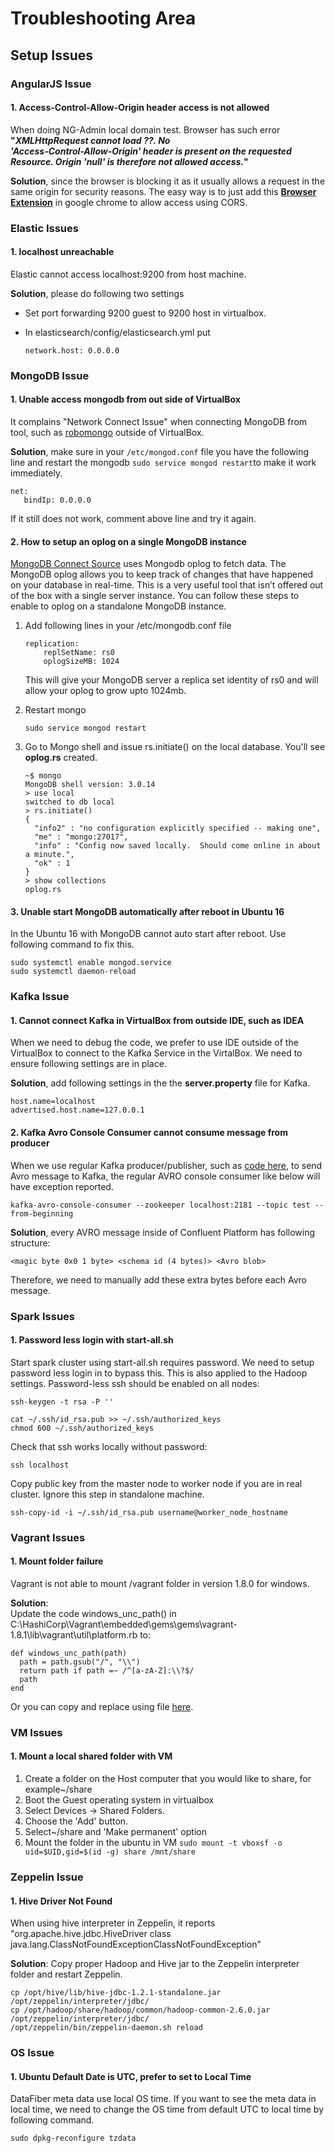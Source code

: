 # Troubleshooting Area

## Setup Issues

### AngularJS Issue

#### 1. Access-Control-Allow-Origin header access is not allowed

When doing NG-Admin local domain test. Browser has such error **"**_**XMLHttpRequest cannot load ??. No  
'Access-Control-Allow-Origin' header is present on the requested Resource. Origin 'null' is therefore not allowed access.**_**"**

**Solution**, since the browser is blocking it as it usually allows a request in the same origin for security reasons. The easy way is to just add this [**Browser Extension**](https://chrome.google.com/webstore/detail/allow-control-allow-origi/nlfbmbojpeacfghkpbjhddihlkkiljbi?hl=en-US) in google chrome to allow access using CORS.

### Elastic Issues

#### 1. localhost unreachable

Elastic cannot access localhost:9200 from host machine.

**Solution**, please do following two settings

* Set port forwarding 9200 guest to 9200 host in virtualbox.
* In elasticsearch/config/elasticsearch.yml put

  ```text
  network.host: 0.0.0.0
  ```

### MongoDB Issue

#### 1. Unable access mongodb from out side of VirtualBox

It complains "Network Connect Issue" when connecting MongoDB from tool, such as [robomongo](https://robomongo.org/download) outside of VirtualBox.

**Solution**, make sure in your `/etc/mongod.conf` file you have the following line and restart the mongodb `sudo service mongod restart`to make it work immediately.

```text
net:
   bindIp: 0.0.0.0
```

If it still does not work, comment above line and try it again.

#### 2. How to setup an oplog on a single MongoDB instance

[MongoDB Connect Source](https://github.com/DataReply/kafka-connect-mongodb) uses Mongodb oplog to fetch data. The MongoDB oplog allows you to keep track of changes that have happened on your database in real-time. This is a very useful tool that isn’t offered out of the box with a single server instance. You can follow these steps to enable to oplog on a standalone MongoDB instance.

1. Add following lines in your /etc/mongodb.conf file

   ```text
   replication:
       replSetName: rs0
       oplogSizeMB: 1024
   ```

   This will give your MongoDB server a replica set identity of rs0 and will allow your oplog to grow upto 1024mb.

2. Restart mongo

   ```text
   sudo service mongod restart
   ```

3. Go to Mongo shell and issue rs.initiate\(\) on the local database. You'll see **oplog.rs** created.

   ```text
   ~$ mongo
   MongoDB shell version: 3.0.14
   > use local
   switched to db local
   > rs.initiate()
   {
     "info2" : "no configuration explicitly specified -- making one",
     "me" : "mongo:27017",
     "info" : "Config now saved locally.  Should come online in about a minute.",
     "ok" : 1
   }
   > show collections
   oplog.rs
   ```

#### 3. Unable start MongoDB automatically after reboot in Ubuntu 16

In the Ubuntu 16 with MongoDB cannot auto start after reboot. Use following command to fix this.

```text
sudo systemctl enable mongod.service
sudo systemctl daemon-reload
```

### Kafka Issue

#### 1. Cannot connect Kafka in VirtualBox from outside IDE, such as IDEA

When we need to debug the code, we prefer to use IDE outside of the VirtualBox to connect to the Kafka Service in the VirtalBox. We need to ensure following settings are in place.

**Solution**, add following settings in the the **server.property** file for Kafka.

```text
host.name=localhost
advertised.host.name=127.0.0.1
```

#### 2. Kafka Avro Console Consumer cannot consume message from producer

When we use regular Kafka producer/publisher, such as [code here](https://gist.github.com/datafibers/d063b255b50fa34515c0ac9e24d4485c), to send Avro message to Kafka, the regular AVRO console consumer like below will have exception reported.

```text
kafka-avro-console-consumer --zookeeper localhost:2181 --topic test --from-beginning
```

**Solution**, every AVRO message inside of Confluent Platform has following structure:

```text
<magic byte 0x0 1 byte> <schema id (4 bytes)> <Avro blob>
```

Therefore, we need to manually add these extra bytes before each Avro message.

### Spark Issues

#### 1. Password less login with start-all.sh

Start spark cluster using start-all.sh requires password. We need to setup password less login in to bypass this. This is also applied to the Hadoop settings. Password-less ssh should be enabled on all nodes:

```text
ssh-keygen -t rsa -P ''

cat ~/.ssh/id_rsa.pub >> ~/.ssh/authorized_keys
chmod 600 ~/.ssh/authorized_keys
```

Check that ssh works locally without password:

```text
ssh localhost
```

Copy public key from the master node to worker node if you are in real cluster. Ignore this step in standalone machine.

```text
ssh-copy-id -i ~/.ssh/id_rsa.pub username@worker_node_hostname
```

### Vagrant Issues

#### 1. Mount folder failure

Vagrant is not able to mount /vagrant folder in version 1.8.0 for windows.

**Solution**:  
Update the code windows\_unc\_path\(\) in C:\HashiCorp\Vagrant\embedded\gems\gems\vagrant-1.8.1\lib\vagrant\util\platform.rb to:

```text
def windows_unc_path(path)
  path = path.gsub("/", "\\")
  return path if path =~ /^[a-zA-Z]:\\?$/
  path
end
```

Or you can copy and replace using file [here](https://raw.githubusercontent.com/datafibers-community/df_demo/master/df-environment/df-env-vagrant/vagrant_patch/platform.rb).

### VM Issues

#### 1. Mount a local shared folder with VM

1. Create a folder on the Host computer that you would like to share, for example~/share
2. Boot the Guest operating system in virtualbox
3. Select Devices -&gt; Shared Folders.
4. Choose the 'Add' button.
5. Select~/share and 'Make permanent' option
6. Mount the folder in the ubuntu in VM `sudo mount -t vboxsf -o uid=$UID,gid=$(id -g) share /mnt/share`

### Zeppelin Issue

#### 1. Hive Driver Not Found

When using hive interpreter in Zeppelin, it reports "org.apache.hive.jdbc.HiveDriver class java.lang.ClassNotFoundExceptionClassNotFoundException"

**Solution**: Copy proper Hadoop and Hive jar to the Zeppelin interpreter folder and restart Zeppelin.

```text
cp /opt/hive/lib/hive-jdbc-1.2.1-standalone.jar /opt/zeppelin/interpreter/jdbc/
cp /opt/hadoop/share/hadoop/common/hadoop-common-2.6.0.jar /opt/zeppelin/interpreter/jdbc/
/opt/zeppelin/bin/zeppelin-daemon.sh reload
```

### OS Issue

#### 1. Ubuntu Default Date is UTC, prefer to set to Local Time

DataFiber meta data use local OS time. If you want to see the meta data in local time, we need to change the OS time from default UTC to local time by following command.

```text
sudo dpkg-reconfigure tzdata
```

